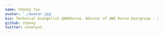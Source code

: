```yaml
---
name: Channy Yun
avatar: './avatar.jpg'
bio: Technical Evangelist @AWSKorea. Advisor of AWS Korea Usergroup - Amplify Group
github: channy
twitter: channyun
---
```

